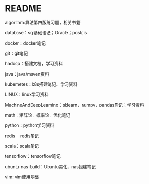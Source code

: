 # README

algorithm:算法第四版练习题，相关书籍

database：sql基础语法；Oracle；postgis

docker：docker笔记

git：git笔记

hadoop：搭建文档，学习资料

java：java/maven资料

kubernetes：k8s搭建笔记、学习资料

LINUX：linux学习资料

MachineAndDeepLearning：sklearn，numpy，pandas笔记；学习资料

math：矩阵论，概率论，优化笔记

python：python学习资料

redis： redis笔记

scala：scala笔记

tensorflow：tensorflow笔记

ubuntu-nas-build：Ubuntu美化，nas搭建笔记

vim: vim使用基础
